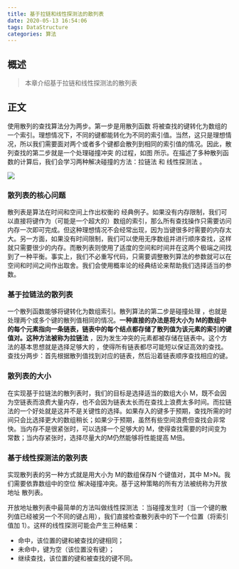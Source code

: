 ```yaml
---
title: 基于拉链和线性探测法的散列表
date: 2020-05-13 16:54:06
tags: DataStructure
categories: 算法
---
```


## 概述

> 本章介绍基于拉链和线性探测法的散列表

<!--more-->

## 正文

使用散列的查找算法分为两步。第一步是用散列函数 将被查找的键转化为数组的一个索引。理想情况下，不同的键都能转化为不同的索引值。当然，这只是理想情况，所以我们需要面对两个或者多个键都会散列到相同的索引值的情况。因此，散列查找的第二步就是一个处理碰撞冲突 的过程，如图 所示。在描述了多种散列函数的计算后，我们会学习两种解决碰撞的方法：拉链法 和 线性探测法 。  

![](https://photos.alitaalice.cn/image/20200514100602.png)



### 散列表的核心问题  

散列表是算法在时间和空间上作出权衡的 经典例子。如果没有内存限制，我们可以直接将键作为（可能是一个超大的）数组的索引，那么所有查找操作只需要访问内存一次即可完成。但这种理想情况不会经常出现，因为当键很多时需要的内存太大。另一方面，如果没有时间限制，我们可以使用无序数组并进行顺序查找，这样就只需要很少的内存。而散列表则使用了适度的空间和时间并在这两个极端之间找到了一种平衡。事实上，我们不必重写代码，只需要调整散列算法的参数就可以在空间和时间之间作出取舍。我们会使用概率论的经典结论来帮助我们选择适当的参数。  

### 基于拉链法的散列表

一个散列函数能够将键转化为数组索引。散列算法的第二步是碰撞处理 ，也就是处理两个或多个键的散列值相同的情况。**一种直接的办法是将大小为 M的数组中的每个元素指向一条链表，链表中的每个结点都存储了散列值为该元素的索引的键值对。这种方法被称为拉链法** ，因为发生冲突的元素都被存储在链表中。这个方法的基本思想就是选择足够大的 ，使得所有链表都尽可能短以保证高效的查找。查找分两步：首先根据散列值找到对应的链表，然后沿着链表顺序查找相应的键。  

### 散列表的大小

在实现基于拉链法的散列表时，我们的目标是选择适当的数组大小 M，既不会因为空链表而浪费大量内存，也不会因为链表太长而在查找上浪费太多时间。而拉链法的一个好处就是这并不是关键性的选择。如果存入的键多于预期，查找所需的时间只会比选择更大的数组稍长；如果少于预期，虽然有些空间浪费但查找会非常快。当内存不是很紧张时，可以选择一个足够大的 M，使得查找需要的时间变为常数；当内存紧张时，选择尽量大的M仍然能够将性能提高 M倍。  

### 基于线性探测法的散列表  

实现散列表的另一种方式就是用大小为 M的数组保存N 个键值对，其中 M>N。我们需要依靠数组中的空位 解决碰撞冲突。基于这种策略的所有方法被统称为开放地址 散列表。 

 开放地址散列表中最简单的方法叫做线性探测法 ：当碰撞发生时（当一个键的散列值已经被另一个不同的键占用），我们直接检查散列表中的下一个位置（将索引值加 1）。这样的线性探测可能会产生三种结果：  

- 命中，该位置的键和被查找的键相同；
- 未命中，键为空（该位置没有键）；
- 继续查找，该位置的键和被查找的键不同。  